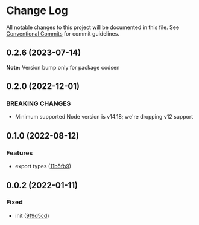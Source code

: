 # Change Log

All notable changes to this project will be documented in this file.
See [Conventional Commits](https://conventionalcommits.org) for commit guidelines.

## 0.2.6 (2023-07-14)

**Note:** Version bump only for package codsen





## 0.2.0 (2022-12-01)

### BREAKING CHANGES

- Minimum supported Node version is v14.18; we're dropping v12 support

## 0.1.0 (2022-08-12)

### Features

- export types ([11b5fb9](https://github.com/codsen/codsen/commit/11b5fb936ce20e0a77c3a09806773e1cd7695c50))

## 0.0.2 (2022-01-11)

### Fixed

- init ([9f9d5cd](https://github.com/codsen/codsen/commit/9f9d5cd93ee99daca59e3a573414d9f852181f41))
